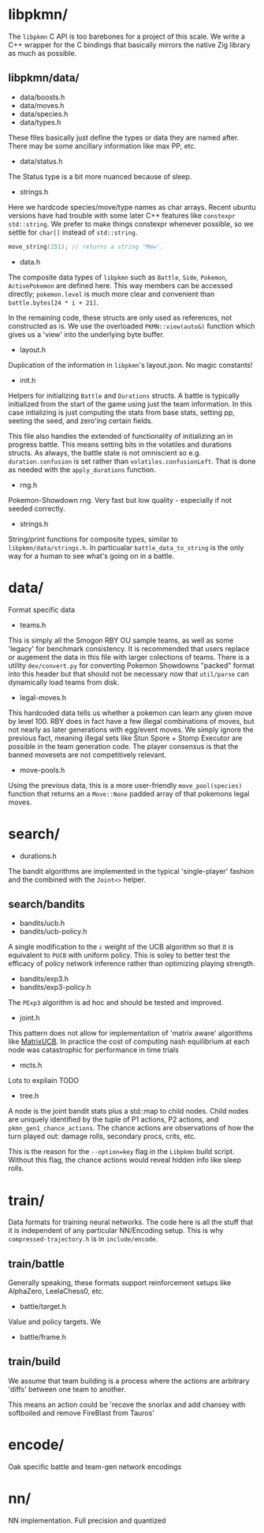 # libpkmn/

The `libpkmn` C API is too barebones for a project of this scale. We write a C++ wrapper for the C bindings that basically mirrors the native Zig library as much as possible.

## libpkmn/data/

* data/boosts.h
* data/moves.h
* data/species.h
* data/types.h

These files basically just define the types or data they are named after. There may be some ancillary information like max PP, etc.

* data/status.h

The Status type is a bit more nuanced because of sleep.

* strings.h

Here we hardcode species/move/type names as char arrays. Recent ubuntu versions have had trouble with some later C++ features like `constexpr std::string`. We prefer to make things constexpr whenever possible, so we settle for `char[]` instead of `std::string`.

```cpp
move_string(151); // returns a string "Mew'.
```

* data.h

The composite data types of `libpkmn` such as `Battle`, `Side`, `Pokemon`, `ActivePokemon` are defined here.  This way members can be accessed directly; `pokemon.level` is much more clear and convenient than `battle.bytes[24 * i + 21]`.

In the remaining code, these structs are only used as references, not constructed as is. We use the overloaded `PKMN::view(auto&)` function which gives us a 'view' into the underlying byte buffer.

* layout.h

Duplication of the information in `libpkmn`'s layout.json. No magic constants!

* init.h

Helpers for initializing `Battle` and `Durations` structs. A battle is typically initialized from the start of the game using just the team information. In this case intializing is just computing the stats from base stats, setting pp, seeting the seed, and zero'ing certain fields.

This file also handles the extended of functionality of initializing an in progress battle. This means setting bits in the volatiles and durations structs. As always, the battle state is not omniscient so e.g. `duration.confusion` is set rather than `volatiles.confusionLeft`. That is done as needed with the `apply_durations` function.

*  rng.h

Pokemon-Showdown rng. Very fast but low quality - especially if not seeded correctly.

* strings.h

String/print functions for composite types, similar to `libpkmn/data/strings.h`. In particualar `battle_data_to_string` is the only way for a human to see what's going on in a battle.

# data/ 

Format specific data

* teams.h

This is simply all the Smogon RBY OU sample teams, as well as some 'legacy' for benchmark consistency. It is recommended that users replace or augement the data in this file with larger colections of teams. There is a utility `dev/convert.py` for converting Pokemon Showdowns "packed" format into this header but that should not be necessary now that `util/parse` can dynamically load teams from disk.

* legal-moves.h

This hardcoded data tells us whether a pokemon can learn any given move by level 100. RBY does in fact have a few illegal combinations of moves, but not nearly as later generations with egg/event moves. We simply ignore the previous fact, meaning illegal sets like Stun Spore + Stomp Executor are possible in the team generation code. The player consensus is that the banned movesets are not competitively relevant.

* move-pools.h

 Using the previous data, this is a more user-friendly `move_pool(species)` function that returns an a `Move::None` padded array of that pokemons legal moves.

#  search/

* durations.h

The bandit algorithms are implemented in the typical 'single-player' fashion and the combined with the `Joint<>` helper.

## search/bandits

* bandits/ucb.h
* bandits/ucb-policy.h

A single modification to the `c` weight of the UCB algorithm so that it is equivalent to `PUCB` with uniform policy. This is soley to better test the efficacy of policy network inference rather than optimizing playing strength. 

* bandits/exp3.h
* bandits/exp3-policy.h

The `PExp3` algorithm is ad hoc and should be tested and improved.

* joint.h

This pattern does not allow for implementation of 'matrix aware' algorithms like [MatrixUCB](). In practice the cost of computing nash equilibrium at each node was catastrophic for performance in time trials

* mcts.h

Lots to expliain TODO

* tree.h

A node is the joint bandit stats plus a std::map to child nodes. Child nodes are uniquely identified by the tuple of P1 actions, P2 actions, and `pkmn_gen1_chance_actions`. The chance actions are observations of how the turn played out: damage rolls, secondary procs, crits, etc.

This is the reason for the `--option=key` flag in the `Libpkmn` build script. Without this flag, the chance actions would reveal hidden info like sleep rolls.

#  train/

Data formats for training neural networks. The code here is all the stuff that it is independent of any particular NN/Encoding setup. This is why `compressed-trajectory.h` is in `include/encode`.

## train/battle

Generally speaking, these formats support reinforcement setups like AlphaZero, LeelaChess0, etc.

* battle/target.h

Value and policy targets. We 

* battle/frame.h


## train/build

We assume that team building is a process where the actions are arbitrary 'diffs' between one team to another.

This means an action could be 'recove the snorlax and add chansey with softboiled and remove FireBlast from Tauros'

# encode/

Oak specific battle and team-gen network encodings

# nn/

NN implementation. Full precision and quantized